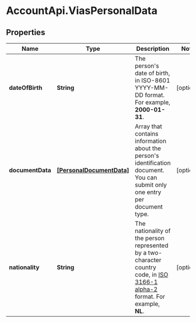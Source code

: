 # AccountApi.ViasPersonalData

## Properties

Name | Type | Description | Notes
------------ | ------------- | ------------- | -------------
**dateOfBirth** | **String** | The person&#39;s date of birth, in ISO-8601 YYYY-MM-DD format. For example, **2000-01-31**. | [optional] 
**documentData** | [**[PersonalDocumentData]**](PersonalDocumentData.md) | Array that contains information about the person&#39;s identification document. You can submit only one entry per document type. | [optional] 
**nationality** | **String** | The nationality of the person represented by a two-character country code,  in [ISO 3166-1 alpha-2](https://en.wikipedia.org/wiki/ISO_3166-1_alpha-2) format. For example, **NL**.  | [optional] 


